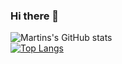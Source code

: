 ### Hi there 👋
![Martins's GitHub stats](https://github-readme-stats.vercel.app/api?username=martinericksonn&count_private=true&show_icons=true)
<br>
[![Top Langs](https://github-readme-stats.vercel.app/api/top-langs/?username=martinericksonn&layout=compact)](https://github.com/martinericksonn/github-readme-stats)

<!--
**martinericksonn/martinericksonn** is a ✨ _special_ ✨ repository because its `README.md` (this file) appears on your GitHub profile.

Here are some ideas to get you started:

- 🔭 I’m currently working on ...
- 🌱 I’m currently learning ...
- 👯 I’m looking to collaborate on ...
- 🤔 I’m looking for help with ...
- 💬 Ask me about ...
- 📫 How to reach me: ...
- 😄 Pronouns: ...
- ⚡ Fun fact: ...
-->
